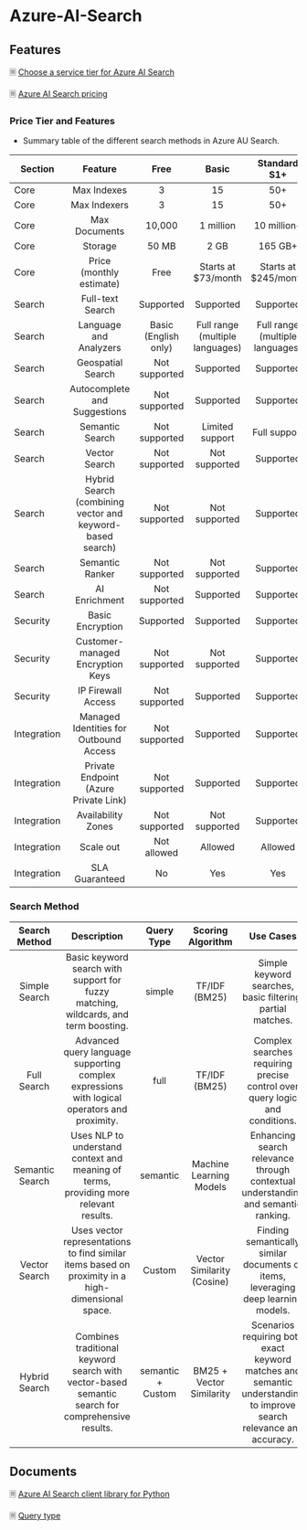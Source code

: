 # Azure-AI-Search

## Features

🗏 [Choose a service tier for Azure AI Search](https://learn.microsoft.com/en-us/azure/search/search-sku-tier)

🗏 [Azure AI Search pricing](https://azure.microsoft.com/en-us/pricing/details/search/)

### Price Tier and Features

- Summary table of the different search methods in Azure AU Search.

| Section     |                           Feature                           |          Free          |               Basic               |           Standard S1+            |
|-------------|:-----------------------------------------------------------:|:----------------------:|:---------------------------------:|:---------------------------------:|
| Core        | Max Indexes                                                 | 3                      | 15                                | 50+                                | 
| Core        | Max Indexers                                                | 3                      | 15                                | 50+                                | 
| Core        | Max Documents                                               | 10,000                 | 1   million                       | 10   million+                      | 
| Core        | Storage                                                     | 50   MB                | 2   GB                            | 165   GB+                           | 
| Core        | Price (monthly estimate)                                    | Free                   | Starts   at $73/month             | Starts   at $245/month           | 
| Search      | Full-text Search                                            | Supported              | Supported                         | Supported                         | 
| Search      | Language and Analyzers                                      | Basic   (English only) | Full   range (multiple languages) | Full   range (multiple languages) | 
| Search      | Geospatial Search                                           | Not   supported        | Supported                         | Supported                         | 
| Search      | Autocomplete and Suggestions                                | Not   supported        | Supported                         | Supported                         | 
| Search      | Semantic Search                                             | Not   supported        | Limited   support                 | Full   support                    | 
| Search      | Vector Search                                               | Not   supported        | Not   supported                   | Supported                         | 
| Search      | Hybrid Search (combining vector   and keyword-based search) | Not   supported        | Not   supported                   | Supported                         | 
| Search      | Semantic Ranker                                             | Not   supported        | Not   supported                   | Supported                         | 
| Search      | AI Enrichment                                               | Not   supported        | Supported                         | Supported                         | 
| Security    | Basic Encryption                                            | Supported              | Supported                         | Supported                         |
| Security    | Customer-managed Encryption Keys                            | Not   supported        | Not   supported                   | Supported                         |
| Security    | IP Firewall Access                                          | Not   supported        | Supported                         | Supported                         |
| Integration | Managed Identities for Outbound   Access                    | Not   supported        | Supported                         | Supported                         |
| Integration | Private Endpoint (Azure Private   Link)                     | Not   supported        | Supported                         | Supported                         |
| Integration | Availability Zones                                          | Not   supported        | Not   supported                   | Supported                         |
| Integration | Scale out                                                   | Not   allowed          | Allowed                           | Allowed                           |
| Integration | SLA Guaranteed                                              | No                     | Yes                               | Yes                               |


### Search Method
|  Search   Method  |                                              Description                                              |     Query Type    |       Scoring Algorithm      |                                                        Use Cases                                                        |                                                   Example Use                                                  |    Minimal Price Tier   |
|:-----------------:|:-----------------------------------------------------------------------------------------------------:|:-----------------:|:----------------------------:|:-----------------------------------------------------------------------------------------------------------------------:|:--------------------------------------------------------------------------------------------------------------:|:-----------------------:|
| Simple   Search   | Basic   keyword search with support for fuzzy matching, wildcards, and term boosting.                 | simple            | TF/IDF   (BM25)              | Simple   keyword searches, basic filtering, partial matches.                                                            | Searching   for documents containing specific keywords.                                                        | Free   Tier             |
| Full   Search     | Advanced   query language supporting complex expressions with logical operators and   proximity.      | full              | TF/IDF   (BM25)              | Complex   searches requiring precise control over query logic and conditions.                                           | Searching   for documents with complex boolean conditions.                                                     | Free   Tier             |
| Semantic   Search | Uses   NLP to understand context and meaning of terms, providing more relevant   results.             | semantic          | Machine   Learning Models    | Enhancing   search relevance through contextual understanding and semantic ranking.                                     | Natural   language queries, finding documents based on the intent behind the search.                           | Standard   (S1)         |
| Vector   Search   | Uses   vector representations to find similar items based on proximity in a   high-dimensional space. | Custom            | Vector   Similarity (Cosine) | Finding   semantically similar documents or items, leveraging deep learning models.                                     | Searching   for documents or items similar to a given vector representation.                                   | Custom   Implementation |
| Hybrid Search     | Combines   traditional keyword search with vector-based semantic search for   comprehensive results.  | semantic + Custom | BM25   + Vector Similarity   | Scenarios   requiring both exact keyword matches and semantic understanding to improve   search relevance and accuracy. | Combining   keyword search and vector similarity to find the most relevant documents   based on both criteria. | Standard (S1) + Custom  |

## Documents

🗏 [Azure AI Search client library for Python](https://learn.microsoft.com/en-us/python/api/overview/azure/search-documents-readme?view=azure-python)

🗏 [Query type](https://learn.microsoft.com/en-us/azure/search/search-query-overview)

